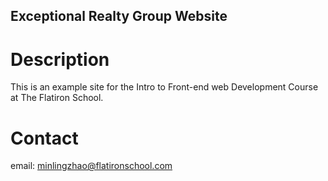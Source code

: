 Exceptional Realty Group Website
---

# Description 

This is an example site for the Intro to Front-end web Development Course at The Flatiron School. 

# Contact 

email: minlingzhao@flatironschool.com